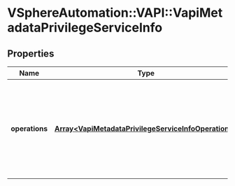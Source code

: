 # VSphereAutomation::VAPI::VapiMetadataPrivilegeServiceInfo

## Properties
Name | Type | Description | Notes
------------ | ------------- | ------------- | -------------
**operations** | [**Array&lt;VapiMetadataPrivilegeServiceInfoOperations&gt;**](VapiMetadataPrivilegeServiceInfoOperations.md) | Information about all operation elements contained in this service element that contain privilege information. The key in the {@term map} is the identifier of the operation element and the value in the {@term map} is the privilege information for the operation element. &lt;p&gt; For an explanation of containment of privilege information within operation elements, see {@link vapi.metadata.privilege.service.Operation}. | 


